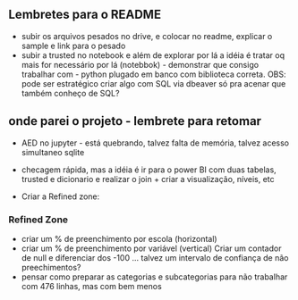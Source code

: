 ## Lembretes para o README

- subir os arquivos pesados no drive, e colocar no readme, explicar o sample e link para o pesado
- subir a trusted no notebook e além de explorar por lá a idéia é tratar oq mais for necessário por lá (notebbok) - demonstrar que consigo trabalhar com - python plugado em banco com biblioteca correta. OBS: pode ser estratégico criar algo com SQL via dbeaver só pra acenar que também conheço de SQL?

## onde parei o projeto - lembrete para retomar

- AED no jupyter - está quebrando, talvez falta de memória, talvez acesso simultaneo sqlite
- checagem rápida, mas a idéia é ir para o power BI com duas tabelas, trusted e dicionario e realizar o join + criar a visualização, níveis, etc


- Criar a Refined zone:
### Refined Zone

- criar um % de preenchimento por escola (horizontal)
- criar um % de preenchimento por variável (vertical) Criar um contador de null e diferenciar dos -100 ... talvez um intervalo de confiança de não preechimentos?
- pensar como preparar as categorias e subcategorias para não trabalhar com 476 linhas, mas com bem menos